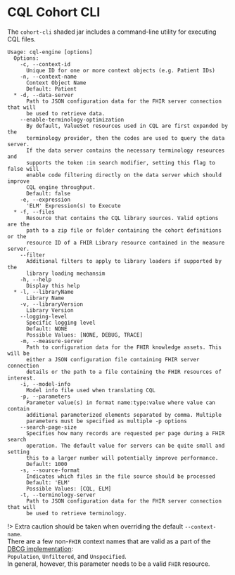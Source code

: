 # CQL Cohort CLI

The `cohort-cli` shaded jar includes a command-line utility for executing CQL files.

```
Usage: cql-engine [options]
  Options:
    -c, --context-id
      Unique ID for one or more context objects (e.g. Patient IDs)
    -n, --context-name
      Context Object Name
      Default: Patient
  * -d, --data-server
      Path to JSON configuration data for the FHIR server connection that will 
      be used to retrieve data.
    --enable-terminology-optimization
      By default, ValueSet resources used in CQL are first expanded by the 
      terminology provider, then the codes are used to query the data server. 
      If the data server contains the necessary terminology resources and 
      supports the token :in search modifier, setting this flag to false will 
      enable code filtering directly on the data server which should improve 
      CQL engine throughput.
      Default: false
    -e, --expression
      'ELM' Expression(s) to Execute
  * -f, --files
      Resource that contains the CQL library sources. Valid options are the 
      path to a zip file or folder containing the cohort definitions or the 
      resource ID of a FHIR Library resource contained in the measure server.
    --filter
      Additional filters to apply to library loaders if supported by the 
      library loading mechansim
    -h, --help
      Display this help
  * -l, --libraryName
      Library Name
    -v, --libraryVersion
      Library Version
    --logging-level
      Specific logging level
      Default: NONE
      Possible Values: [NONE, DEBUG, TRACE]
    -m, --measure-server
      Path to configuration data for the FHIR knowledge assets. This will be 
      either a JSON configuration file containing FHIR server connection 
      details or the path to a file containing the FHIR resources of interest.
    -i, --model-info
      Model info file used when translating CQL
    -p, --parameters
      Parameter value(s) in format name:type:value where value can contain 
      additional parameterized elements separated by comma. Multiple 
      parameters must be specified as multiple -p options
    --search-page-size
      Specifies how many records are requested per page during a FHIR search 
      operation. The default value for servers can be quite small and setting 
      this to a larger number will potentially improve performance.
      Default: 1000
    -s, --source-format
      Indicates which files in the file source should be processed
      Default: 'ELM'
      Possible Values: [CQL, ELM]
    -t, --terminology-server
      Path to JSON configuration data for the FHIR server connection that will 
      be used to retrieve terminology.
```

!>
Extra caution should be taken when overriding the default `--context-name`. <br>
There are a few non-`FHIR` context names that are valid as a part of the [DBCG implementation](https://github.com/DBCG/cql_engine/blob/v1.5.4/engine.fhir/src/main/java/org/opencds/cqf/cql/engine/fhir/model/FhirModelResolver.java#L93): <br>
`Population`, `Unfiltered`, and `Unspecified`. <br>
In general, however, this parameter needs to be a valid `FHIR` resource. <br>
